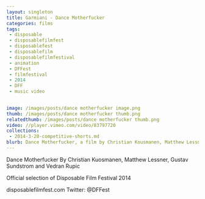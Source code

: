 ```yaml
---
layout: singleton
title: Garmiani - Dance Motherfucker
categories: films
tags:
 - disposable
 - disposablefilmfest
 - disposablefest
 - disposablefilm
 - disposablefilmfestival
 - animation
 - DFFest
 - filmfestival
 - 2014
 - DFF
 - music video

       
image: /images/posts/dance motherfucker image.png
thumb: /images/posts/dance motherfucker thumb.png
relatedthumb: /images/posts/dance motherfucker thumb.png
video: //player.vimeo.com/video/83797720
collections:
 - 2014-3-20-competitive-shorts.md
blurb: Dance Motherfucker, a film by Christian Kousmanen, Matthew Lessner, Gustav Sundstrom and Vedran Rupic.
---
```


Dance Motherfucker
By Christian Kuosmanen, Matthew Lessner, Gustav Sundstrom and Vedran Rupic

Official selection of Disposable Film Festival 2014

disposablefilmfest.com
Twitter: @DFFest